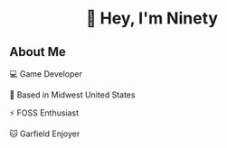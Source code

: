 <h1 align="center">
👋 Hey, I'm Ninety
</h1>

## About Me

💻 Game Developer

📍 Based in Midwest United States

⚡️ FOSS Enthusiast

🐱 Garfield Enjoyer

